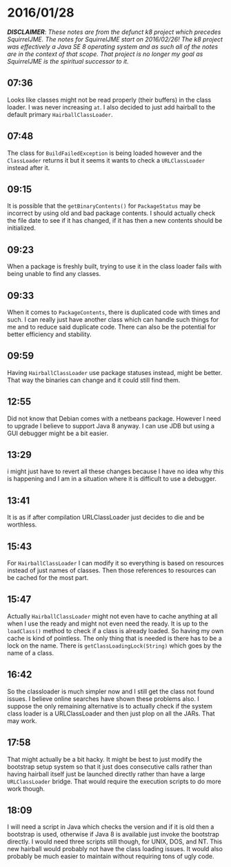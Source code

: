 # 2016/01/28

***DISCLAIMER***: _These notes are from the defunct k8 project which_
_precedes SquirrelJME. The notes for SquirrelJME start on 2016/02/26!_
_The k8 project was effectively a Java SE 8 operating system and as such_
_all of the notes are in the context of that scope. That project is no_
_longer my goal as SquirrelJME is the spiritual successor to it._

## 07:36

Looks like classes might not be read properly (their buffers) in the class
loader. I was never increasing `at`. I also decided to just add hairball to
the default primary `HairballClassLoader`.

## 07:48

The class for `BuildFailedException` is being loaded however and the
`ClassLoader` returns it but it seems it wants to check a `URLClassLoader`
instead after it.

## 09:15

It is possible that the `getBinaryContents()` for `PackageStatus` may be
incorrect by using old and bad package contents. I should actually check the
file date to see if it has changed, if it has then a new contents should be
initialized.

## 09:23

When a package is freshly built, trying to use it in the class loader fails
with being unable to find any classes.

## 09:33

When it comes to `PackageContents`, there is duplicated code with times and
such. I can really just have another class which can handle such things for me
and to reduce said duplicate code. There can also be the potential for
better efficiency and stability.

## 09:59

Having `HairballClassLoader` use package statuses instead, might be better.
That way the binaries can change and it could still find them.

## 12:55

Did not know that Debian comes with a netbeans package. However I need to
upgrade I believe to support Java 8 anyway. I can use JDB but using a GUI
debugger might be a bit easier.

## 13:29

i might just have to revert all these changes because I have no idea why this
is happening and I am in a situation where it is difficult to use a debugger.

## 13:41

It is as if after compilation URLClassLoader just decides to die and be
worthless.

## 15:43

For `HairballClassLoader` I can modify it so everything is based on resources
instead of just names of classes. Then those references to resources can be
cached for the most part.

## 15:47

Actually `HairballClassLoader` might not even have to cache anything at all
when I use the ready and might not even need the ready. It is up to the
`loadClass()` method to check if a class is already loaded. So having my
own cache is kind of pointless. The only thing that is needed is there has to
be a lock on the name. There is `getClassLoadingLock(String)` which goes by
the name of a class.

## 16:42

So the classloader is much simpler now and I still get the class not found
issues. I believe online searches have shown these problems also. I suppose
the only remaining alternative is to actually check if the system class loader
is a URLClassLoader and then just plop on all the JARs. That may work.

## 17:58

That might actually be a bit hacky. It might be best to just modify the
bootstrap setup system so that it just does consecutive calls rather than
having hairball itself just be launched directly rather than have a large
`URLClassLoader` bridge. That would require the execution scripts to do more
work though.

## 18:09

I will need a script in Java which checks the version and if it is old then a
bootstrap is used, otherwise if Java 8 is available just invoke the bootstrap
directly. I would need three scripts still though, for UNIX, DOS, and NT. This
new hairball would probably not have the class loading issues. It would also
probably be much easier to maintain without requiring tons of ugly code.

